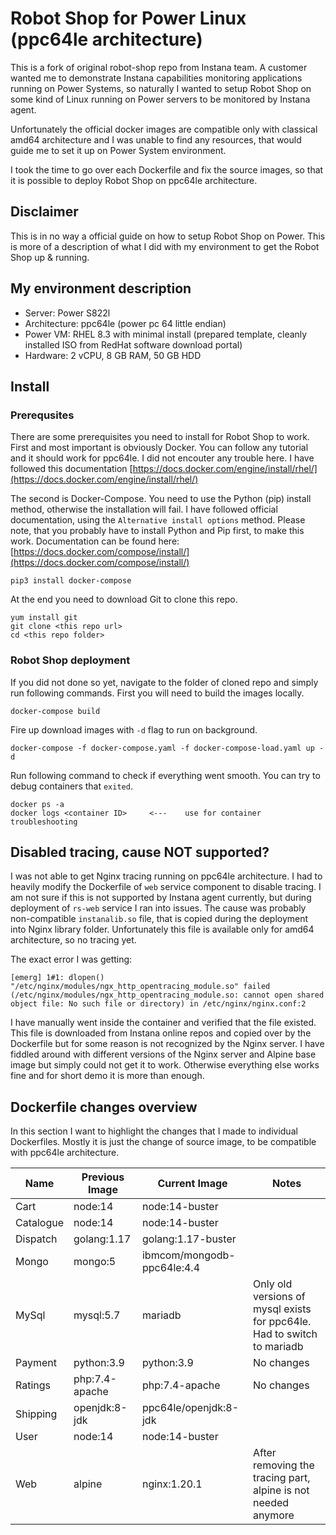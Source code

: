 # Robot Shop for Power Linux (ppc64le architecture)

This is a fork of original robot-shop repo from Instana team. A customer wanted me to demonstrate Instana capabilities monitoring applications running on Power Systems, so naturally I wanted to setup Robot Shop on some kind of Linux running on Power servers to be monitored by Instana agent.

Unfortunately the official docker images are compatible only with classical amd64 architecture and I was unable to find any resources, that would guide me to set it up on Power System environment.

I took the time to go over each Dockerfile and fix the source images, so that it is possible to deploy Robot Shop on ppc64le architecture.

## Disclaimer

This is in no way a official guide on how to setup Robot Shop on Power. This is more of a description of what I did with my environment to get the Robot Shop up & running.

## My environment description

- Server: Power S822l
- Architecture: ppc64le (power pc 64 little endian)
- Power VM: RHEL 8.3 with minimal install (prepared template, cleanly installed ISO from RedHat software download portal)
- Hardware: 2 vCPU, 8 GB RAM, 50 GB HDD

## Install

### Prerequsites
There are some prerequisites you need to install for Robot Shop to work. First and most important is obviously Docker. You can follow any tutorial and it should work for ppc64le. I did not encouter any trouble here. I have followed this documentation [https://docs.docker.com/engine/install/rhel/](https://docs.docker.com/engine/install/rhel/)

The second is Docker-Compose. You need to use the Python (pip) install method, otherwise the installation will fail. I have followed official documentation, using the `Alternative install options` method. Please note, that you probably have to install Python and Pip first, to make this work. Documentation can be found here: [https://docs.docker.com/compose/install/](https://docs.docker.com/compose/install/)

```
pip3 install docker-compose
```

At the end you need to download Git to clone this repo.

```
yum install git
git clone <this repo url>
cd <this repo folder>
```

### Robot Shop deployment
If you did not done so yet, navigate to the folder of cloned repo and simply run following commands. First you will need to build the images locally.

```
docker-compose build
```

Fire up download images with `-d` flag to run on background.

```
docker-compose -f docker-compose.yaml -f docker-compose-load.yaml up -d
```

Run following command to check if everything went smooth. You can try to debug containers that `exited`.

```
docker ps -a
docker logs <container ID>     <---    use for container troubleshooting
```

## Disabled tracing, cause NOT supported?
I was not able to get Nginx tracing running on ppc64le architecture. I had to heavily modify the Dockerfile of `web` service component to disable tracing. I am not sure if this is not supported by Instana agent currently, but during deployment of `rs-web` service I ran into issues. The cause was probably non-compatible `instanalib.so` file, that is copied during the deployment into Nginx library folder. Unfortunately this file is available only for amd64 architecture, so no tracing yet. 

The exact error I was getting:

```
[emerg] 1#1: dlopen() "/etc/nginx/modules/ngx_http_opentracing_module.so" failed (/etc/nginx/modules/ngx_http_opentracing_module.so: cannot open shared object file: No such file or directory) in /etc/nginx/nginx.conf:2
```
I have manually went inside the container and verified that the file existed. This file is downloaded from Instana online repos and copied over by the Dockerfile but for some reason is not recognized by the Nginx server. I have fiddled around with different versions of the Nginx server and Alpine base image but simply could not get it to work. Otherwise everything else works fine and for short demo it is more than enough.

## Dockerfile changes overview

In this section I want to highlight the changes that I made to individual Dockerfiles. Mostly it is just the change of source image, to be compatible with ppc64le architecture.

| Name      | Previous Image | Current Image              | Notes |
|-----------|----------------|----------------------------|-------|
| Cart      | node:14        | node:14-buster             |   |
| Catalogue | node:14        | node:14-buster             |   |
| Dispatch  | golang:1.17    | golang:1.17-buster         |   |
| Mongo     | mongo:5        | ibmcom/mongodb-ppc64le:4.4 |   |
| MySql     | mysql:5.7      | mariadb                    | Only old versions of mysql exists for ppc64le. Had to switch to mariadb |
| Payment   | python:3.9     | python:3.9                 | No changes  |
| Ratings   | php:7.4-apache | php:7.4-apache             | No changes  |
| Shipping  | openjdk:8-jdk  | ppc64le/openjdk:8-jdk      |   |
| User      | node:14        | node:14-buster             |   |
| Web       | alpine         | nginx:1.20.1               | After removing the tracing part, alpine is not needed anymore |

